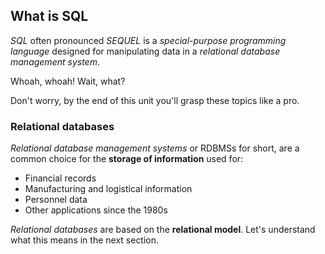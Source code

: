 ## What is SQL

_SQL_ often pronounced _SEQUEL_ is a _special-purpose programming language_ designed for manipulating data in a _relational database management system_. 

Whoah, whoah! Wait, what?

Don't worry, by the end of this unit you'll grasp these topics like a pro.

### Relational databases

_Relational database management systems_ or RDBMSs for short, are a common choice for the __storage of information__ used for:

- Financial records
- Manufacturing and logistical information
- Personnel data
- Other applications since the 1980s

_Relational databases_ are based on the __relational model__. Let's understand what this means in the next section. 
